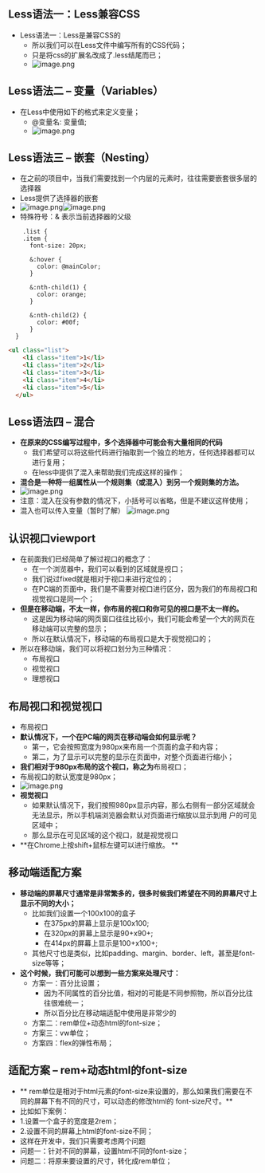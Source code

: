 ##  Less语法一：Less兼容CSS  
- Less语法一：Less是兼容CSS的
   - 所以我们可以在Less文件中编写所有的CSS代码；
   - 只是将css的扩展名改成了.less结尾而已；  
   - ![image.png](https://cdn.nlark.com/yuque/0/2023/png/35551100/1683292655579-0e42a650-6083-4550-85aa-648374d02da7.png#averageHue=%23828880&clientId=ue0e53cd9-839f-4&from=paste&height=249&id=u7cc68318&originHeight=453&originWidth=858&originalType=binary&ratio=1.2625000476837158&rotation=0&showTitle=false&size=74142&status=done&style=none&taskId=u6de8406c-3f4f-4760-8283-569efcd6fdf&title=&width=471.57916259765625)
##  Less语法二 – 变量（Variables）  

- 在Less中使用如下的格式来定义变量；
   - @变量名: 变量值;  
   - ![image.png](https://cdn.nlark.com/yuque/0/2023/png/35551100/1683292717968-e433f44f-a378-4d28-b738-6044b229d5de.png#averageHue=%23768179&clientId=ue0e53cd9-839f-4&from=paste&height=152&id=u9927a273&originHeight=279&originWidth=776&originalType=binary&ratio=1.2625000476837158&rotation=0&showTitle=false&size=48803&status=done&style=none&taskId=u5ba79212-b1d5-4d12-bab6-110c7ac8d3c&title=&width=421.628662109375)
##  Less语法三 – 嵌套（Nesting）  

- 在之前的项目中，当我们需要找到一个内层的元素时，往往需要嵌套很多层的选择器  
-  Less提供了选择器的嵌套  
- ![image.png](https://cdn.nlark.com/yuque/0/2023/png/35551100/1683292755401-6072b0b1-5d15-4f71-adc7-234327fe861a.png#averageHue=%232a2e37&clientId=ue0e53cd9-839f-4&from=paste&height=172&id=uf639b02e&originHeight=250&originWidth=559&originalType=binary&ratio=1.2625000476837158&rotation=0&showTitle=false&size=55745&status=done&style=none&taskId=ub51fcc9e-3b9b-4f51-8abc-3ed97ff5407&title=&width=383.7722473144531)![image.png](https://cdn.nlark.com/yuque/0/2023/png/35551100/1683292762218-4caa3683-8987-4449-aad6-1a498cb6863b.png#averageHue=%23292e36&clientId=ue0e53cd9-839f-4&from=paste&height=271&id=ub16a9718&originHeight=442&originWidth=331&originalType=binary&ratio=1.2625000476837158&rotation=0&showTitle=false&size=33344&status=done&style=none&taskId=ub4146664-9d4a-4a5d-9b8a-db421349c6f&title=&width=203.1707763671875)
-  特殊符号：& 表示当前选择器的父级  
```less
	.list {
    .item {
      font-size: 20px;
  
      &:hover {
        color: @mainColor;
      }
  
      &:nth-child(1) {
        color: orange;
      }
  
      &:nth-child(2) {
        color: #00f;
      }
  }
```
```html
<ul class="list">
    <li class="item">1</li>
    <li class="item">2</li>
    <li class="item">3</li>
    <li class="item">4</li>
    <li class="item">5</li>
  </ul>
```
##  Less语法四 – 混合 

- **在原来的CSS编写过程中，多个选择器中可能会有大量相同的代码**
   - 我们希望可以将这些代码进行抽取到一个独立的地方，任何选择器都可以进行复用；
   - 在less中提供了混入来帮助我们完成这样的操作；
- **混合是一种将一组属性从一个规则集（或混入）到另一个规则集的方法。**
- ![image.png](https://cdn.nlark.com/yuque/0/2023/png/35551100/1683293129865-fc524d24-bf50-416f-8704-b2b2a7f4fd9b.png#averageHue=%2361a35d&clientId=ue0e53cd9-839f-4&from=paste&height=319&id=ue0b4eacc&originHeight=403&originWidth=968&originalType=binary&ratio=1.2625000476837158&rotation=0&showTitle=false&size=64054&status=done&style=none&taskId=u1d513d6b-5758-4339-81d5-568a41de31b&title=&width=766.732644308387)	
- 注意：混入在没有参数的情况下，小括号可以省略，但是不建议这样使用；   
-  混入也可以传入变量（暂时了解）  ![image.png](https://cdn.nlark.com/yuque/0/2023/png/35551100/1683293168976-176a5752-02c2-428f-940e-e9b64b18e494.png#averageHue=%2347cc46&clientId=ue0e53cd9-839f-4&from=paste&height=102&id=u8cf17cc2&originHeight=129&originWidth=634&originalType=binary&ratio=1.2625000476837158&rotation=0&showTitle=false&size=28024&status=done&style=none&taskId=ua44a8670-9245-4b5d-ab4a-d0edbc19c8a&title=&width=502.17819885487324)
##  认识视口viewport  

- 在前面我们已经简单了解过视口的概念了：
   - 在一个浏览器中，我们可以看到的区域就是视口；
   - 我们说过fixed就是相对于视口来进行定位的；
   - 在PC端的页面中，我们是不需要对视口进行区分，因为我们的布局视口和视觉视口是同一个；
- **但是在移动端，不太一样，你布局的视口和你可见的视口是不太一样的。**
   - 这是因为移动端的网页窗口往往比较小，我们可能会希望一个大的网页在移动端可以完整的显示；
   - 所以在默认情况下，移动端的布局视口是大于视觉视口的；
- 所以在移动端，我们可以将视口划分为三种情况：
   - 布局视口
   - 视觉视口
   - 理想视口
##  布局视口和视觉视口  

- 布局视口
- **默认情况下，一个在PC端的网页在移动端会如何显示呢？**
   - 第一，它会按照宽度为980px来布局一个页面的盒子和内容；
   - 第二，为了显示可以完整的显示在页面中，对整个页面进行缩小；
- **我们相对于980px布局的这个视口，称之为**布局视口；
-  	布局视口的默认宽度是980px；
- ![image.png](https://cdn.nlark.com/yuque/0/2023/png/35551100/1683293602062-cc250585-23c5-47de-93c3-f4e46883770b.png#averageHue=%23a09e9a&clientId=ue0e53cd9-839f-4&from=paste&height=232&id=u127b6678&originHeight=376&originWidth=751&originalType=binary&ratio=1.2625000476837158&rotation=0&showTitle=false&size=173404&status=done&style=none&taskId=u4179e148-8796-41ff-a273-651a0ba6e9f&title=&width=462.79205322265625)
- **视觉视口**
   - 如果默认情况下，我们按照980px显示内容，那么右侧有一部分区域就会无法显示，所以手机端浏览器会默认对页面进行缩放以显示到用 户的可见区域中；
   - 那么显示在可见区域的这个视口，就是视觉视口
- **在Chrome上按shift+鼠标左键可以进行缩放。  **
##  移动端适配方案  

- **移动端的屏幕尺寸通常是非常繁多的，很多时候我们希望在不同的屏幕尺寸上显示不同的大小；**
   - 比如我们设置一个100x100的盒子
      - 在375px的屏幕上显示是100x100; 
      - 在320px的屏幕上显示是90+x90+; 
      - 在414px的屏幕上显示是100+x100+;
   - 其他尺寸也是类似，比如padding、margin、border、left，甚至是font-size等等；
- **这个时候，我们可能可以想到一些方案来处理尺寸：**
   - 方案一：百分比设置；
      - 因为不同属性的百分比值，相对的可能是不同参照物，所以百分比往往很难统一；
      - 所以百分比在移动端适配中使用是非常少的
   - 方案二：rem单位+动态html的font-size；
   - 方案三：vw单位；
   - 方案四：flex的弹性布局；  
##  适配方案 – rem+动态html的font-size  

- ** rem单位是相对于html元素的font-size来设置的，那么如果我们需要在不同的屏幕下有不同的尺寸，可以动态的修改html的 font-size尺寸。**
- 比如如下案例：
- 1.设置一个盒子的宽度是2rem；
- 2.设置不同的屏幕上html的font-size不同；
- 这样在开发中，我们只需要考虑两个问题
- 问题一：针对不同的屏幕，设置html不同的font-size；
- 问题二：将原来要设置的尺寸，转化成rem单位；  
